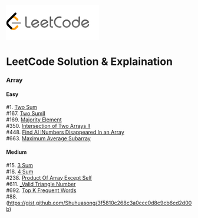 <img src="images/leetcode.png" width=50% aligh=right /> 

# LeetCode Solution & Explaination

### Array
#### Easy
#1. [Two Sum](./src/Array/Easy/_1_twoSum.java) <br />
#167. [Two SumII](./src/Array/Easy/_167_twoSumII.java) <br />
#169. [Majority Element](./src/Array/Easy/_169_MajorityElement.java) <br />
#350. [Intersection of Two Arrays II](./src/Array/Easy/_350_IntersectionOfTwoArraysII.java) <br />
#448. [Find Al lNumbers Disappeared In an Array](./src/Array/Easy/_448_FindAllNumbersDisappearedInanArray.java) <br />
#663. [Maximum Average Subarray](./src/Array/Easy/_643_MaximumAverageSubarray.java) <br />

#### Medium
#15. [3 Sum](./src/Array/Easy/_15_3Sum.java) <br />
#18. [4 Sum](./src/Array/Easy/_15_4Sum.java) <br />
#238. [Product Of Array Except Self ](./src/Array/Easy/_238_ProductOfArrayExceptSelef.java) <br />
#611. [_Valid Triangle Number](./src/Array/Easy/_611_ValidTriangleNumber.java) <br />
#692. [Top K Frequent Words](./src/Array/Easy/_692_TopKFrequentWords.java) <br />
#88. (https://gist.github.com/Shuhuasong/3f5810c268c3a0ccc0d8c9cb6cd2d00b)

